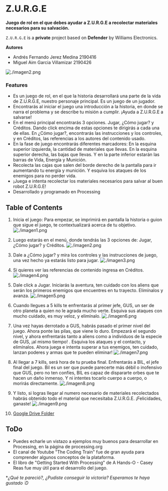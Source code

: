 
Z.U.R.G.E 
================


**Juego de rol en el que debes ayudar a Z.U.R.G.E a recolectar materiales necesarios para su salvación.**


`Z.U.R.G.E` is a **private** project based on **Defender** by Williams Electronics.

**Autores**
- Andrés Fernando Jerez Medina 2190416
- Miguel Aim Garcia Villamizar 2190426

![./imagen2.png](./imagen2.png)

### Features

- Es un juego de rol, en el que la historia desarrollará una parte de la vida de Z.U.R.G.E, nuestro personaje principal. Es un juego de un jugador.
- Encontrarás al iniciar el juego una introducción a la historia, en donde se narra el problema y se describe tu misión a cumplir. ¡Ayuda a Z.U.R.G.E a salvarse!
- En el menú principal encontrarás 3 opciones. Jugar, ¿Cómo jugar? y Créditos. Dando click encima de estas opciones te dirigirás a cada una de ellas. En ¿Cómo jugar?, encontrarás las instrucciones y los controles, y en Créditos, las referencias a los autores del contenido usado.
- En la fase de juego encontrarás diferentes marcadores: En la esquina superior izquierda, la cantidad de materiales que llevas. En la esquina superior derecha, las bajas que llevas. Y en la parte inferior estarán las barras de Vida, Energía y Munición.
- Recolecta las cajas que salen del borde derecho de la pantalla para ir aumentando tu energía y munición. Y esquiva los ataques de los enemigos para no perder vida.
- ¡Juega e intenta recolectar los materiales necesarios para salvar al buen robot Z.U.R.G.E!
- Desarrollado y programado en Processing

Table of Contents
-----------------

1. Inicia el juego: Para empezar, se imprimirá en pantalla la historia o guion que sigue el juego, te contextualizará acerca de tu objetivo.
 ![./imagen1.png](./imagen1.png)

2.  Luego estarás en el menú, donde tendrás las 3 opciones de: Jugar, ¿Cómo jugar? y Créditos. 
 ![./imagen2.png](./imagen2.png)
3.  Dale a ¿Cómo jugar? y mira los controles y las instrucciones de juego, una vez hecho ya estarás listo para jugar. 
![./imagen3.png](./imagen3.png)
4. Si quieres ver las referencias de contenido ingresa en Créditos. 
![./imagen4.png](./imagen4.png)
5. Dale click a Jugar. Iniciarás la aventura, ten cuidado con los aliens que serán los primeros enemigos que encuentres en tu trayecto. Elimínalos y avanza.
![./imagen5.png](./imagen5.png)
6.  Cuando llegues a 5 kills te enfrentarás al primer jefe, GUS, un ser de otro planeta a quien no le agrada mucho verte. Esquiva sus ataques con mucho cuidado, es muy veloz, y elimínalo.
![./imagen6.png](./imagen6.png)
7.  Una vez hayas derrotado a GUS, habrás pasado el primer nivel del juego. Ahora ponte las pilas, que viene lo duro. Empezará el segundo nivel, y ahora enfrentarás tanto a aliens como a individuos de la especie de GUS, ¡al mismo tiempo! . Esquiva los ataques y el contacto, y elimínalos. Ahora juega e intenta superar a tus enemigos, ten cuidado, lanzan poderes y armas que te pueden eliminar! 
![./imagen7.png](./imagen7.png)
8. Al llegar a 7 kills, será hora de tu prueba final. Enfrentarás a BIL, el jefe final del juego. Bil es un ser que puede parecerte más débil o inofensivo que GUS, pero no ten confíes, BIL es capaz de dispararte orbes que te hacen un daño inmenso. Y ni intentes tocarlo cuerpo a cuerpo, o morirás directamente. 
![./imagen8.png](./imagen8.png)
9. Y listo, si logras llegar al numero necesario de materiales recolectados habrás obtenido todo el material que necesitaba Z.U.R.G.E. ¡Felicidades, ganaste!
![./imagen9.png](./imagen9.png)
11. [Google Drive Folder](https://drive.google.com/drive/u/0/folders/1aHus9c-BhTCQxW1XMB5bADENxPvwtL3g)

ToDo
----

- Puedes echarle un vistazo a ejemplos muy buenos para desarrollar en Processing, en la página de processing.org 
- El canal de Youtube "The Coding Train" fue de gran ayuda para comprender algunos conceptos de la plataforma.
- El libro de "Getting Started With Processing" de A Hands-O - Casey Reas fue muy útil para el desarrollo del juego.

**¿Qué te pareció?, ¿Pudiste conseguir la victoria? Esperamos te haya gustado :D*
